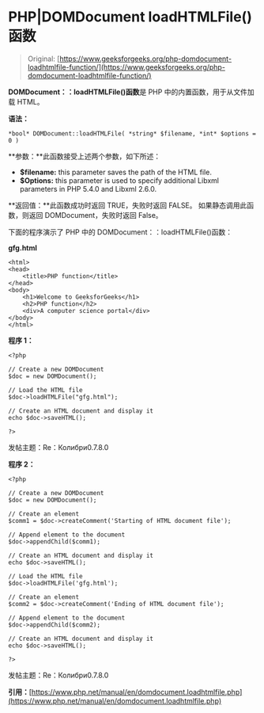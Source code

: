 # PHP|DOMDocument loadHTMLFile()函数

> Original: [https://www.geeksforgeeks.org/php-domdocument-loadhtmlfile-function/](https://www.geeksforgeeks.org/php-domdocument-loadhtmlfile-function/)

**DOMDocument：：loadHTMLFile()函数**是 PHP 中的内置函数，用于从文件加载 HTML。

**语法：**

```
*bool* DOMDocument::loadHTMLFile( *string* $filename, *int* $options = 0 )
```

**参数：**此函数接受上述两个参数，如下所述：

*   **$filename:** this parameter saves the path of the HTML file.
*   **$Options:** this parameter is used to specify additional Libxml parameters in PHP 5.4.0 and Libxml 2.6.0.

**返回值：**此函数成功时返回 TRUE，失败时返回 FALSE。 如果静态调用此函数，则返回 DOMDocument，失败时返回 False。

下面的程序演示了 PHP 中的 DOMDocument：：loadHTMLFile()函数：

**gfg.html**

```
<html>
<head>
    <title>PHP function</title>
</head>
<body>
    <h1>Welcome to GeeksforGeeks</h1>
    <h2>PHP function</h2>
    <div>A computer science portal</div>
</body>    
</html>
```

**程序 1：**

```
<?php

// Create a new DOMDocument
$doc = new DOMDocument();

// Load the HTML file
$doc->loadHTMLFile("gfg.html");

// Create an HTML document and display it
echo $doc->saveHTML();

?>
```

发帖主题：Re：Колибри0.7.8.0

**程序 2：**

```
<?php

// Create a new DOMDocument
$doc = new DOMDocument();

// Create an element
$comm1 = $doc->createComment('Starting of HTML document file');

// Append element to the document
$doc->appendChild($comm1);

// Create an HTML document and display it
echo $doc->saveHTML();

// Load the HTML file
$doc->loadHTMLFile('gfg.html');

// Create an element
$comm2 = $doc->createComment('Ending of HTML document file');

// Append element to the document
$doc->appendChild($comm2);

// Create an HTML document and display it
echo $doc->saveHTML();

?>
```

发帖主题：Re：Колибри0.7.8.0

**引用：**[https://www.php.net/manual/en/domdocument.loadhtmlfile.php](https://www.php.net/manual/en/domdocument.loadhtmlfile.php)